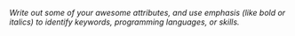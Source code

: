 *Write out some of your awesome attributes, and use emphasis (like bold or italics) to identify keywords, programming languages, or skills.* 
